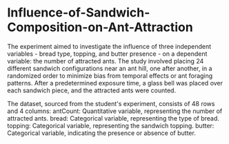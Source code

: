 # Influence-of-Sandwich-Composition-on-Ant-Attraction

The experiment aimed to investigate the influence of three independent variables - bread type, topping, and butter presence - on a dependent variable: the number of attracted ants. The study involved placing 24 different sandwich configurations near an ant hill, one after another, in a randomized order to minimize bias from temporal effects or ant foraging patterns. After a predetermined exposure time, a glass bell was placed over each sandwich piece, and the attracted ants were counted.

The dataset, sourced from the student's experiment, consists of 48 rows and 4 columns:
antCount: Quantitative variable, representing the number of attracted ants.
bread: Categorical variable, representing the type of bread.
topping: Categorical variable, representing the sandwich topping.
butter: Categorical variable, indicating the presence or absence of butter.
